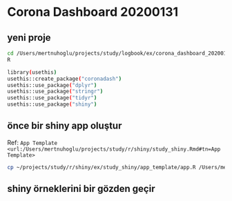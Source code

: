 
# Corona Dashboard 20200131 

## yeni proje

``` bash
cd /Users/mertnuhoglu/projects/study/logbook/ex/corona_dashboard_20200130
R
``` 

``` bash
library(usethis)
usethis::create_package("coronadash")
usethis::use_package("dplyr")
usethis::use_package("stringr")
usethis::use_package("tidyr")
usethis::use_package("shiny")
``` 

## önce bir shiny app oluştur

Ref: `App Template <url:/Users/mertnuhoglu/projects/study/r/shiny/study_shiny.Rmd#tn=App Template>`

``` bash
cp ~/projects/study/r/shiny/ex/study_shiny/app_template/app.R /Users/mertnuhoglu/projects/study/logbook/ex/corona_dashboard_20200130/ex01
``` 

## shiny örneklerini bir gözden geçir

